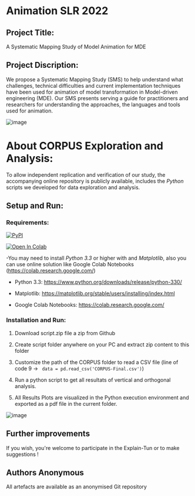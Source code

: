 # Animation SLR 2022
## Project Title:
A Systematic Mapping Study of Model Animation for MDE
## Project Discription:
We propose a Systematic Mapping Study (SMS) to help understand what challenges, technical difficulties and current implementation techniques have been used for animation of model transformation in Model-driven engineering (MDE). Our SMS presents serving a guide for practitioners and researchers for understanding the approaches, the languages and tools used for animation. 

![image](https://user-images.githubusercontent.com/42803883/182678685-3b242f3b-ac38-479f-ab71-768f96a45954.png)

# About CORPUS Exploration and Analysis:

To allow independent replication and verification of our study, the accompanying online repository is publicly available,
includes the _Python_ scripts we developed for data exploration and analysis.

## Setup and Run:

### Requirements:

[![PyPI](https://img.shields.io/pypi/pyversions/pylearning.svg)]()

[![Open In Colab](https://colab.research.google.com/assets/colab-badge.svg)]()



-You may need to install _Python 3.3_ or higher with and _Matplotlib_, also you can use online solution like Google Colab Notebooks (https://colab.research.google.com/)

*  Python 3.3: https://www.python.org/downloads/release/python-330/

*  Matplotlib: https://matplotlib.org/stable/users/installing/index.html

*  Google Colab Notebooks: https://colab.research.google.com/


### Installation and Run:

1. Download script.zip file a zip from Github

2. Create script folder anywhere on your PC and extract zip content to this folder

3. Customize the path of the CORPUS folder to read a CSV file (line of code 9 ->  ``` data = pd.read_csv('CORPUS-Final.csv')```)

4. Run a python script to get all resultats of vertical and orthogonal analysis.

5. All Results Plots are visualized in the Python execution environment and exported as a pdf file in the current folder. 

![image](https://user-images.githubusercontent.com/42803883/169172339-a9d15569-2827-486c-ab91-611ea6832925.png)

## Further improvements
If you wish, you're welcome to participate in the Explain-Tun or to make suggestions !

## Authors Anonymous
All artefacts are available as an anonymised Git repository
